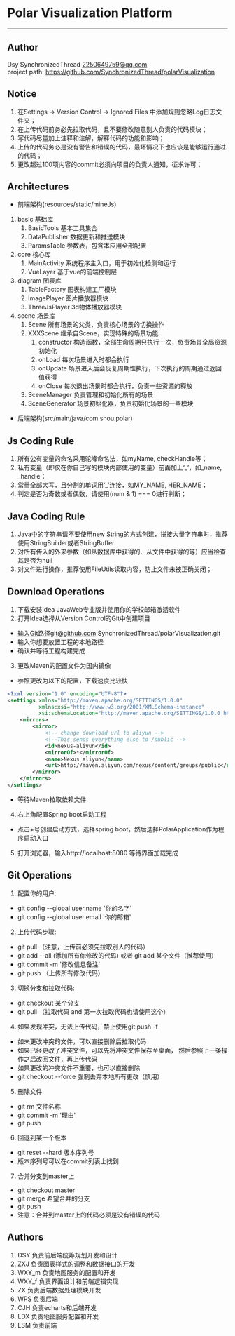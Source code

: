 # Polar Visualization Platform
---

## Author
Dsy SynchronizedThread 2250649759@qq.com <br/>
project path: https://github.com/SynchronizedThread/polarVisualization

## Notice
1. 在Settings -> Version Control -> Ignored Files 中添加规则忽略Log日志文件夹；
2. 在上传代码前务必先拉取代码，且不要修改随意别人负责的代码模块；
3. 写代码尽量加上注释和注解，解释代码的功能和影响；
4. 上传的代码务必是没有警告和错误的代码，最坏情况下也应该是能够运行通过的代码；
5. 更改超过100项内容的commit必须向项目的负责人通知，征求许可；

## Architectures
- 前端架构(resources/static/mineJs)
1. basic 基础库
    1. BasicTools 基本工具集合
    2. DataPublisher 数据更新和推送模块
    3. ParamsTable 参数表，包含本应用全部配置
2. core 核心库
    1. MainActivity 系统程序主入口，用于初始化检测和运行
    2. VueLayer 基于vue的前端控制层
3. diagram 图表库
    1. TableFactory 图表构建工厂模块
    2. ImagePlayer 图片播放器模块
    3. ThreeJsPlayer 3d物体播放器模块
4. scene 场景库
    1. Scene 所有场景的父类，负责核心场景的切换操作
    2. XXXScene 继承自Scene，实现特殊的场景功能
        1. constructor 构造函数，全部生命周期只执行一次，负责场景全局资源初始化
        2. onLoad 每次场景进入时都会执行
        3. onUpdate 场景进入后会反复周期性执行，下次执行的周期通过返回值获得
        4. onClose 每次退出场景时都会执行，负责一些资源的释放
    3. SceneManager 负责管理和初始化所有的场景
    4. SceneGenerator 场景初始化器，负责初始化场景的一些模块

- 后端架构(src/main/java/com.shou.polar)


## Js Coding Rule
1. 所有公有变量的命名采用驼峰命名法，如myName, checkHandle等；
2. 私有变量（即仅在你自己写的模块内部使用的变量）前面加上‘_’，如_name, _handle；
3. 常量全部大写，且分割的单词用‘_’连接，如MY_NAME, HER_NAME；
4. 判定是否为奇数或者偶数，请使用(num & 1) === 0进行判断；

## Java Coding Rule
1. Java中的字符串请不要使用new String的方式创建，拼接大量字符串时，推荐使用StringBuilder或者StringBuffer
2. 对所有传入的外来参数（如从数据库中获得的、从文件中获得的等）应当检查其是否为null
3. 对文件进行操作，推荐使用FileUtils读取内容，防止文件未被正确关闭；

## Download Operations
1. 下载安装Idea JavaWeb专业版并使用你的学校邮箱激活软件
2. 打开Idea选择从Version Control的Git中创建项目
- 输入Git路径git@github.com:SynchronizedThread/polarVisualization.git
- 输入你想要放置工程的本地路径
- 确认并等待工程构建完成
3. 更改Maven的配置文件为国内镜像
- 参照更改为以下的配置，下载速度比较快
```xml
<?xml version="1.0" encoding="UTF-8"?>
<settings xmlns="http://maven.apache.org/SETTINGS/1.0.0"
          xmlns:xsi="http://www.w3.org/2001/XMLSchema-instance"
          xsi:schemaLocation="http://maven.apache.org/SETTINGS/1.0.0 http://maven.apache.org/xsd/settings-1.0.0.xsd">
    <mirrors>
        <mirror>
            <!-- change download url to aliyun -->
            <!--This sends everything else to /public -->
            <id>nexus-aliyun</id>
            <mirrorOf>*</mirrorOf>
            <name>Nexus aliyun</name>
            <url>http://maven.aliyun.com/nexus/content/groups/public</url>
        </mirror>
    </mirrors>
</settings>
```
- 等待Maven拉取依赖文件
4. 右上角配置Spring boot启动工程
- 点击+号创建启动方式，选择spring boot，然后选择PolarApplication作为程序启动入口
5. 打开浏览器，输入http://localhost:8080 等待界面加载完成

## Git Operations
1. 配置你的用户:
- git config --global user.name '你的名字'
- git config --global user.email '你的邮箱'
2. 上传代码步骤:
- git pull （注意，上传前必须先拉取别人的代码）
- git add --all (添加所有你修改的代码) 或者 git add 某个文件（推荐使用）
- git commit -m '修改信息备注'
- git push （上传所有修改代码）
3. 切换分支和拉取代码:
- git checkout 某个分支
- git pull （拉取代码 and 第一次拉取代码也请使用这个）
4. 如果发现冲突，无法上传代码，禁止使用git push -f
- 如未更改冲突的文件，可以直接删除后拉取代码
- 如果已经更改了冲突文件，可以先将冲突文件保存至桌面，
  然后参照上一条操作之后改回文件，再上传代码
- 如果更改的冲突文件不重要，也可以直接删除
- git checkout --force 强制丢弃本地所有更改（慎用）
5. 删除文件
- git rm 文件名称
- git commit -m '理由'
- git push
6. 回退到某一个版本
- git reset --hard 版本序列号
- 版本序列号可以在commit列表上找到
7. 合并分支到master上
- git checkout master
- git merge 希望合并的分支
- git push
- 注意：合并到master上的代码必须是没有错误的代码

## Authors
1. DSY 负责前后端统筹规划开发和设计
2. ZXJ 负责图表样式的调整和数据接口的开发
3. WXY_m 负责地图服务的配置和开发
4. WXY_f 负责界面设计和前端逻辑实现
5. ZX 负责后端数据处理模块开发
6. WPS 负责后端
7. CJH 负责echarts和后端开发
8. LDX 负责地图服务配置和开发
9. LSM 负责前端